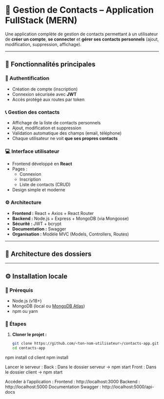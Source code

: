 # 📇 Gestion de Contacts – Application FullStack (MERN)

Une application complète de gestion de contacts permettant à un utilisateur de **créer un compte**, **se connecter** et **gérer ses contacts personnels** (ajout, modification, suppression, affichage).

---

## 🚀 Fonctionnalités principales

### 👤 Authentification
- Création de compte (inscription)
- Connexion sécurisée avec **JWT**
- Accès protégé aux routes par token

### 📞 Gestion des contacts
- Affichage de la liste de contacts personnels
- Ajout, modification et suppression
- Validation automatique des champs (email, téléphone)
- Chaque utilisateur ne voit **que ses propres contacts**

### 💻 Interface utilisateur
- Frontend développé en **React**
- Pages :
  - Connexion
  - Inscription
  - Liste de contacts (CRUD)
- Design simple et moderne

### ⚙️ Architecture
- **Frontend :** React + Axios + React Router  
- **Backend :** Node.js + Express + MongoDB (via Mongoose)  
- **Sécurité :** JWT + bcrypt  
- **Documentation :** Swagger  
- **Organisation :** Modèle MVC (Models, Controllers, Routes)

---

## 🧩 Architecture des dossiers


---

## ⚙️ Installation locale

### 🧱 Prérequis
- Node.js (v18+)
- MongoDB (local ou [MongoDB Atlas](https://www.mongodb.com/atlas))
- npm ou yarn

### 🔧 Étapes

1. **Cloner le projet :**
   ```bash
   git clone https://github.com/<ton-nom-utilisateur>/contacts-app.git
   cd contacts-app

npm install
cd client
npm install

Lancer le serveur : 
Back : Dans le dossier serveur -> npm start
Front : Dans le dossier client -> npm start

Accéder à l’application :
Frontend : http://localhost:3000
Backend : http://localhost:5000
Documentation Swagger : http://localhost:5000/api-docs